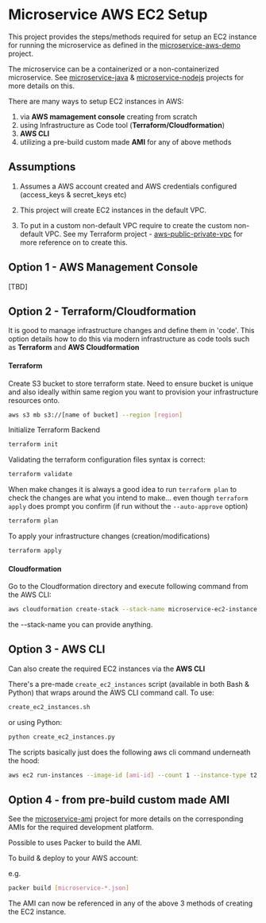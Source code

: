 # Microservice AWS EC2 Setup

This project provides the steps/methods required for setup an EC2 instance for running the microservice as defined in the [microservice-aws-demo](https://github.com/colinbut/microservice-aws-demo.git) project.

The microservice can be a containerized or a non-containerized microservice.
See [microservice-java](https://github.com/colinbut/microservice-java.git) & [microservice-nodejs](https://github.com/colinbut/microservice-nodejs.git) projects for more details on this.

There are many ways to setup EC2 instances in AWS:

1) via __AWS mamagement console__ creating from scratch
2) using Infrastructure as Code tool (__Terraform/Cloudformation__)
3) __AWS CLI__
4) utilizing a pre-build custom made __AMI__ for any of above methods

## Assumptions
1. Assumes a AWS account created and AWS credentials configured (access_keys & secret_keys etc)

2. This project will create EC2 instances in the default VPC.

3. To put in a custom non-default VPC require to create the custom non-default VPC.
See my Terraform project - [aws-public-private-vpc](https://github.com/colinbut/aws-public-private-vpc) for more reference on to create this. 

## Option 1 - AWS Management Console

[TBD]

## Option 2 - Terraform/Cloudformation
It is good to manage infrastructure changes and define them in 'code'. This option details how to do this via modern infrastructure as code tools such as __Terraform__ and __AWS Cloudformation__

#### Terraform 
Create S3 bucket to store terraform state. Need to ensure bucket is unique and also ideally within same region you want to provision your infrastructure resources onto.

```bash
aws s3 mb s3://[name of bucket] --region [region]
```

Initialize Terraform Backend
```bash
terraform init
```

Validating the terraform configuration files syntax is correct:
```bash
terraform validate
```

When make changes it is always a good idea to run `terraform plan` to check the changes are what you intend to make... even though `terraform apply` does prompt you confirm (if run without the `--auto-approve` option)
```bash
terraform plan
```

To apply your infrastructure changes (creation/modifications)
```bash
terraform apply
```

#### Cloudformation

Go to the Cloudformation directory and execute following command from the AWS CLI:

```bash
aws cloudformation create-stack --stack-name microservice-ec2-instance --template-body file://ec2_instances.yml --parameters ParameterKey=KeyName,ParameterValue=MyLondonKP
```

the --stack-name you can provide anything.

## Option 3 - AWS CLI

Can also create the required EC2 instances via the __AWS CLI__

There's a pre-made `create_ec2_instances` script (available in both Bash & Python) that wraps around the AWS CLI command call. To use:

```bash
create_ec2_instances.sh
```

or using Python:
```python
python create_ec2_instances.py
```

The scripts basically just does the following aws cli command underneath the hood:

```bash
aws ec2 run-instances --image-id [ami-id] --count 1 --instance-type t2.micro --key-name [KeyPair Name] --user-data [provisioning script]
```

## Option 4 - from pre-build custom made AMI

See the [microservice-ami](https://github.com/colinbut/microservice-ami.git) project for more details on the corresponding AMIs for the required development platform.

Possible to uses Packer to build the AMI.

To build & deploy to your AWS account:

e.g. 
```bash
packer build [microservice-*.json]
``` 

The AMI can now be referenced in any of the above 3 methods of creating the EC2 instance.

